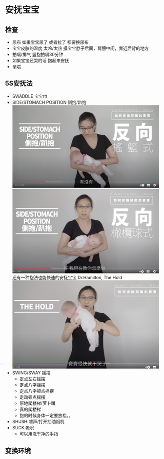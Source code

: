 # 安抚宝宝

## 检查

- 尿布 如果宝宝尿了 或者拉了 都要换尿布
- 宝宝皮肤的温度 太冷/太热 摸宝宝脖子后面，肩膀中间，靠近后背的地方
- 拍嗝/排气 竖抱拍嗝30分钟
- 如果宝宝还哭的话 抱起来安抚
- 亲喂


## 5S安抚法

- SWADDLE 宝宝巾 
- SIDE/STOMACH POSITION 侧抱/趴抱
    ![侧抱](./cebao.png)
    ![反向橄榄球抱](./%E5%8F%8D%E5%90%91%E6%A9%84%E6%A6%84%E7%90%83%E6%8A%B1.png)
   还有一种抱法也能快速的安抚宝宝,Dr.Hamilton, The Hold 
   ![侧抱](./the_hold.png)
- SWING/SWAY 摇摆
    - 定点左右摇摆
    - 定点八字摇摆
    - 定点八字顿点摇摆
    - 走动顿点摇摆
    - 原地爬楼梯/萝卜蹲
    - 真的爬楼梯
    - 抱的时候身体一定要放松。。
- SHUSH 嘘声/打开抽油烟机
- SUCK 吸吮
    - 可以用洗干净的手指


## 变换环境

